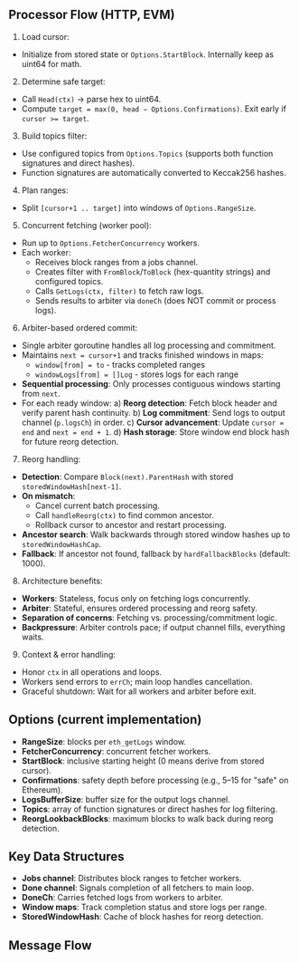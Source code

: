 ## Processor Flow (HTTP, EVM)

1) Load cursor:
- Initialize from stored state or `Options.StartBlock`. Internally keep as uint64 for math.

2) Determine safe target:
- Call `Head(ctx)` → parse hex to uint64.
- Compute `target = max(0, head − Options.Confirmations)`. Exit early if `cursor >= target`.

3) Build topics filter:
- Use configured topics from `Options.Topics` (supports both function signatures and direct hashes).
- Function signatures are automatically converted to Keccak256 hashes.

4) Plan ranges:
- Split `[cursor+1 .. target]` into windows of `Options.RangeSize`.

5) Concurrent fetching (worker pool):
- Run up to `Options.FetcherConcurrency` workers.
- Each worker:
  - Receives block ranges from a jobs channel.
  - Creates filter with `FromBlock`/`ToBlock` (hex-quantity strings) and configured topics.
  - Calls `GetLogs(ctx, filter)` to fetch raw logs.
  - Sends results to arbiter via `doneCh` (does NOT commit or process logs).

6) Arbiter-based ordered commit:
- Single arbiter goroutine handles all log processing and commitment.
- Maintains `next = cursor+1` and tracks finished windows in maps:
  - `window[from] = to` - tracks completed ranges
  - `windowLogs[from] = []Log` - stores logs for each range
- **Sequential processing**: Only processes contiguous windows starting from `next`.
- For each ready window:
  a) **Reorg detection**: Fetch block header and verify parent hash continuity.
  b) **Log commitment**: Send logs to output channel (`p.logsCh`) in order.
  c) **Cursor advancement**: Update `cursor = end` and `next = end + 1`.
  d) **Hash storage**: Store window end block hash for future reorg detection.

7) Reorg handling:
- **Detection**: Compare `Block(next).ParentHash` with stored `storedWindowHash[next-1]`.
- **On mismatch**:
  - Cancel current batch processing.
  - Call `handleReorg(ctx)` to find common ancestor.
  - Rollback cursor to ancestor and restart processing.
- **Ancestor search**: Walk backwards through stored window hashes up to `storedWindowHashCap`.
- **Fallback**: If ancestor not found, fallback by `hardFallbackBlocks` (default: 1000).

8) Architecture benefits:
- **Workers**: Stateless, focus only on fetching logs concurrently.
- **Arbiter**: Stateful, ensures ordered processing and reorg safety.
- **Separation of concerns**: Fetching vs. processing/commitment logic.
- **Backpressure**: Arbiter controls pace; if output channel fills, everything waits.

9) Context & error handling:
- Honor `ctx` in all operations and loops.
- Workers send errors to `errCh`; main loop handles cancellation.
- Graceful shutdown: Wait for all workers and arbiter before exit.

## Options (current implementation)
- **RangeSize**: blocks per `eth_getLogs` window.
- **FetcherConcurrency**: concurrent fetcher workers.
- **StartBlock**: inclusive starting height (0 means derive from stored cursor).
- **Confirmations**: safety depth before processing (e.g., 5–15 for "safe" on Ethereum).
- **LogsBufferSize**: buffer size for the output logs channel.
- **Topics**: array of function signatures or direct hashes for log filtering.
- **ReorgLookbackBlocks**: maximum blocks to walk back during reorg detection.

## Key Data Structures
- **Jobs channel**: Distributes block ranges to fetcher workers.
- **Done channel**: Signals completion of all fetchers to main loop.
- **DoneCh**: Carries fetched logs from workers to arbiter.
- **Window maps**: Track completion status and store logs per range.
- **StoredWindowHash**: Cache of block hashes for reorg detection.

## Message Flow